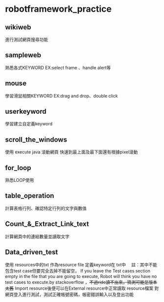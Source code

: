 # robotframework_practice
## wikiweb 
進行測試網頁搜尋功能
## sampleweb
熟悉各式KEYWORD
EX:select frame 、handle alert等
## mouse
學習滑鼠相關KEYWORD
EX:drag and drop、double click
## userkeyword
學習建立自定義keyword
## scroll_the_windows
使用 execute java 滾動網頁
快速到最上面及最下面還有根據pixel滾動
## for_loop
熟悉LOOP使用
## table_operation
計算表格行列、確認特定行列的文字與數值
## Count_&_Extract_Link_text
計算網頁中的連結數量並讀取文字
## Data_driven_test
使用 resources中的txt 作為resource file
定義keyword在 txt中　
註：其中不能包含test case但要完全去掉不能留空，
If you leave the Test cases section empty in the file that you are going to execute, Robot will think you have no test cases to execute.by stackoverflow
，~~不過ride讀不出來，猜測可能是版本太舊~~
Import resource後便可以在External resource中正常讀取 resource檔案
對網頁登入進行測試，測試正確帳號密碼，帳密錯誤輸入以及登出功能